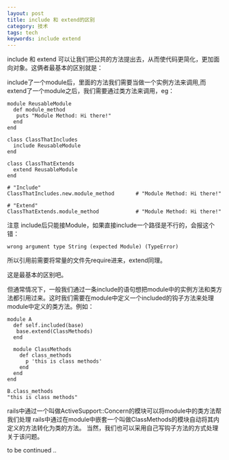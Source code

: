 ```yaml
---
layout: post
title: include 和 extend的区别
category: 技术
tags: tech
keywords: include extend
---
```


include 和 extend 可以让我们把公共的方法提出去，从而使代码更简化，更加面向对象。这俩者最基本的区别就是：

include了一个module后，里面的方法我们需要当做一个实例方法来调用,而extend了一个module之后，我们需要通过类方法来调用，eg：


```
module ReusableModule
  def module_method
   puts "Module Method: Hi there!"
  end
end

class ClassThatIncludes
  include ReusableModule
end

class ClassThatExtends
  extend ReusableModule
end

# "Include"
ClassThatIncludes.new.module_method       # "Module Method: Hi there!"

# "Extend"
ClassThatExtends.module_method            # "Module Method: Hi there!"

```
注意 include后只能接Module，如果直接include一个路径是不行的，会报这个错：

```
wrong argument type String (expected Module) (TypeError)
```

所以引用前需要将常量的文件先require进来，extend同理。


这是最基本的区别吧。

但通常情况下，一般我们通过一条include的语句想把module中的实例方法和类方法都引用过来。这时我们需要在module中定义一个included的钩子方法来处理module中定义的类方法。例如：

```
module A
  def self.included(base)
   base.extend(ClassMethods)
  end

  module ClassMethods
    def class_methods
      p 'this is class methods'
    end
  end
end

B.class_methods
"this is class methods"
```

rails中通过一个叫做ActiveSupport::Concern的模块可以将module中的类方法帮我们处理
rails中通过在module中嵌套一个叫做ClassMethods的模块自动将其内定义的方法转化为类的方法。
当然，我们也可以采用自己写钩子方法的方式处理关于该问题。


to be continued ..
